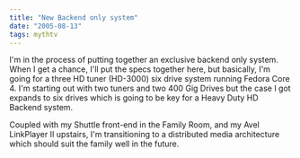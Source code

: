 ```yaml
---
title: "New Backend only system"
date: "2005-08-13"
tags: mythtv
---
```


I'm in the process of putting together an exclusive backend only system. When I get a chance, I'll put the specs together here, but basically, I'm going for a three HD tuner (HD-3000) six drive system running Fedora Core 4. I'm starting out with two tuners and two 400 Gig Drives but the case I got expands to six drives which is going to be key for a Heavy Duty HD Backend system.  
  
Coupled with my Shuttle front-end in the Family Room, and my Avel LinkPlayer II upstairs, I'm transitioning to a distributed media architecture which should suit the family well in the future.
